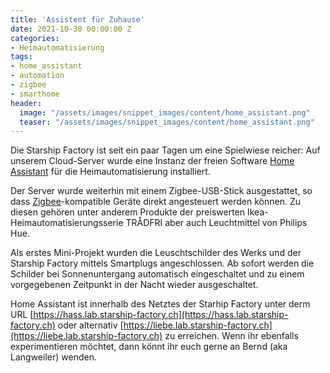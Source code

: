 ```yaml
---
title: 'Assistent für Zuhause'
date: 2021-10-30 00:00:00 Z
categories:
- Heimautomatisierung
tags:
- home_assistant
- automation
- zigbee
- smarthome
header:
  image: "/assets/images/snippet_images/content/home_assistant.png"
  teaser: "/assets/images/snippet_images/content/home_assistant.png"
--- 
```


Die Starship Factory ist seit ein paar Tagen um eine Spielwiese reicher: Auf unserem Cloud-Server wurde eine Instanz der freien Software [Home Assistant](https://www.home-assistant.io/) für die Heimautomatisierung installiert.

Der Server wurde weiterhin mit einem Zigbee-USB-Stick ausgestattet, so dass [Zigbee](https://de.wikipedia.org/wiki/ZigBee)-kompatible Geräte direkt angesteuert werden können. Zu diesen gehören unter anderem Produkte der preiswerten Ikea-Heimautomatisierungsserie TRÅDFRI aber auch Leuchtmittel von Philips Hue.

Als erstes Mini-Projekt wurden die Leuschtschilder des Werks und der Starship Factory mittels Smartplugs angeschlossen. Ab sofort werden die Schilder bei Sonnenuntergang automatisch eingeschaltet und zu einem vorgegebenen Zeitpunkt in der Nacht wieder ausgeschaltet.

Home Assistant ist innerhalb des Netztes der Starhip Factory unter derm URL [https://hass.lab.starship-factory.ch](https://hass.lab.starship-factory.ch) oder alternativ [https://liebe.lab.starship-factory.ch](https://liebe.lab.starship-factory.ch) zu erreichen. Wenn ihr ebenfalls experimentieren möchtet, dann könnt ihr euch gerne an Bernd (aka Langweiler) wenden.
